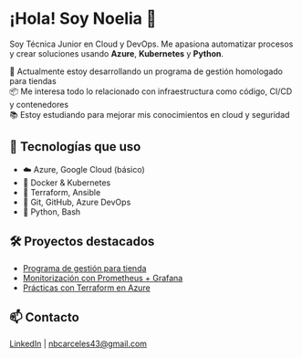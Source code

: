 # ¡Hola! Soy Noelia 👋

Soy Técnica Junior en Cloud y DevOps. Me apasiona automatizar procesos y crear soluciones usando **Azure**, **Kubernetes** y **Python**. 

🔧 Actualmente estoy desarrollando un programa de gestión homologado para tiendas  
📦 Me interesa todo lo relacionado con infraestructura como código, CI/CD y contenedores  
📚 Estoy estudiando para mejorar mis conocimientos en cloud y seguridad

## 🧠 Tecnologías que uso
- ☁️ Azure, Google Cloud (básico)
- 🐳 Docker & Kubernetes
- 📜 Terraform, Ansible
- 🧩 Git, GitHub, Azure DevOps
- 🐍 Python, Bash

## 🛠 Proyectos destacados
- [Programa de gestión para tienda](https://github.com/usuario/gestion-tienda)
- [Monitorización con Prometheus + Grafana](https://github.com/usuario/monitoring-demo)
- [Prácticas con Terraform en Azure](https://github.com/usuario/terraform-azure)

## 📫 Contacto
[LinkedIn](https://www.linkedin.com/in/noelia-barba-carceles-2b94421b/)
| nbcarceles43@gmail.com
